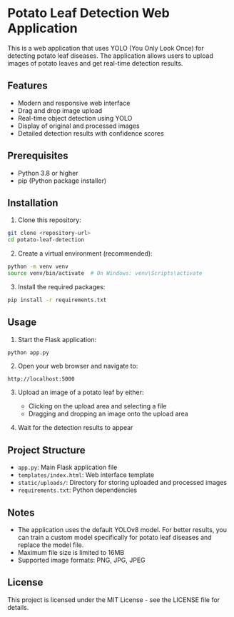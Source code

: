 # Potato Leaf Detection Web Application

This is a web application that uses YOLO (You Only Look Once) for detecting potato leaf diseases. The application allows users to upload images of potato leaves and get real-time detection results.

## Features

- Modern and responsive web interface
- Drag and drop image upload
- Real-time object detection using YOLO
- Display of original and processed images
- Detailed detection results with confidence scores

## Prerequisites

- Python 3.8 or higher
- pip (Python package installer)

## Installation

1. Clone this repository:
```bash
git clone <repository-url>
cd potato-leaf-detection
```

2. Create a virtual environment (recommended):
```bash
python -m venv venv
source venv/bin/activate  # On Windows: venv\Scripts\activate
```

3. Install the required packages:
```bash
pip install -r requirements.txt
```

## Usage

1. Start the Flask application:
```bash
python app.py
```

2. Open your web browser and navigate to:
```
http://localhost:5000
```

3. Upload an image of a potato leaf by either:
   - Clicking on the upload area and selecting a file
   - Dragging and dropping an image onto the upload area

4. Wait for the detection results to appear

## Project Structure

- `app.py`: Main Flask application file
- `templates/index.html`: Web interface template
- `static/uploads/`: Directory for storing uploaded and processed images
- `requirements.txt`: Python dependencies

## Notes

- The application uses the default YOLOv8 model. For better results, you can train a custom model specifically for potato leaf diseases and replace the model file.
- Maximum file size is limited to 16MB
- Supported image formats: PNG, JPG, JPEG

## License

This project is licensed under the MIT License - see the LICENSE file for details. 